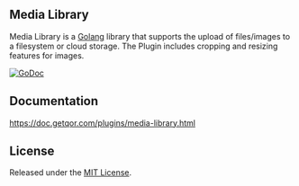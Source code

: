 ## Media Library

Media Library is a [Golang](http://golang.org/) library that supports the upload of files/images to a filesystem or cloud storage. The Plugin includes cropping and resizing features for images.

[![GoDoc](https://godoc.org/github.com/conku/media_library?status.svg)](https://godoc.org/github.com/conku/media_library)

## Documentation

<https://doc.getqor.com/plugins/media-library.html>

## License

Released under the [MIT License](http://opensource.org/licenses/MIT).
